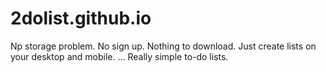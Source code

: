 # 2dolist.github.io
Np storage problem. No sign up. Nothing to download. Just create lists on your desktop and mobile. ... Really simple to-do lists. 
